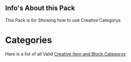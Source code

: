 ## Info's About this Pack
This Pack is for Showing how to use Creative Categorys

# Categories
Here is a list of all Valid [Creative Item and Block Categorys](https://github.com/Bedrock-OSS/bedrock-wiki/blob/wiki/docs/documentation/creative-categories.md)